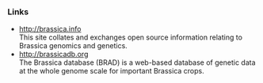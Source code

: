 ### Links

-   <http://brassica.info>\
    This site collates and exchanges open source information relating to
    Brassica genomics and genetics.
-   <http://brassicadb.org>\
    The Brassica database (BRAD) is a web-based database of genetic data
    at the whole genome scale for important Brassica crops.
